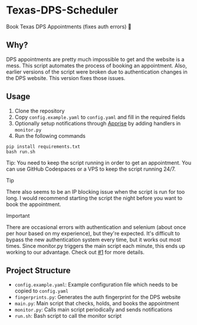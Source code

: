 # Texas-DPS-Scheduler
Book Texas DPS Appointments (fixes auth errors) 🚦

## Why?
DPS appointments are pretty much impossible to get and the website is a mess. This script automates the process of booking an appointment. Also, earlier versions of the script were broken due to authentication changes in the DPS website. This version fixes those issues. 

## Usage

1. Clone the repository
2. Copy `config.example.yaml` to `config.yaml` and fill in the required fields
3. Optionally setup notifications through [Apprise](https://github.com/caronc/apprise) by adding handlers in `monitor.py`
4. Run the following commands

```script
pip install requirements.txt
bash run.sh
```

Tip: You need to keep the script running in order to get an appointment. You can use GitHub Codespaces or a VPS to keep the script running 24/7.

> [!TIP]
> There also seems to be an IP blocking issue when the script is run for too long. I would recommend starting the script the night before you want to book the appointment.


> [!IMPORTANT]  
> There are occasional errors with authentication and selenium (about once per hour based on my experience), but they're expected. It's difficult to bypass the new authentication system every time, but it works out most times. Since monitor.py triggers the main script each minute, this ends up working to our advantage. Check out [#1](https://github.com/Syzygianinfern0/Texas-DPS-Scheduler/issues/1) for more details.

## Project Structure

- `config.example.yaml`: Example configuration file which needs to be copied to `config.yaml`
- `fingerprints.py`: Generates the auth fingerprint for the DPS website
- `main.py`: Main script that checks, holds, and books the appointment
- `monitor.py`: Calls main script periodically and sends notifications
- `run.sh`: Bash script to call the monitor script
